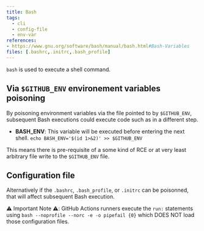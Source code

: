 ```yaml
---
title: Bash
tags:
  - cli
  - config-file
  - env-var
references: 
- https://www.gnu.org/software/bash/manual/bash.html#Bash-Variables
files: [.bashrc,.initrc,.bash_profile]
---
```


`bash` is used to execute a shell command.

## Via `$GITHUB_ENV` environement variables poisoning

By poisoning environment variables via the file pointed to by `$GITHUB_ENV`, subsequent Bash executions could execute code such as in a different step.
  - **BASH_ENV**: This variable will be executed before entering the next shell. `echo BASH_ENV='$(id 1>&2)' >> $GITHUB_ENV`

This means there is pre-requisite of a some kind of RCE or at very least arbitrary file write to the `$GITHUB_ENV` file.

## Configuration file

Alternatively if the `.bashrc`, `.bash_profile`, or `.initrc` can be poisonned, that will affect subsequent Bash execution.

⚠️ Important Note ⚠️: GitHub Actions runners execute the `run:` statements using `bash --noprofile --norc -e -o pipefail {0}` which DOES NOT load those configuration files.
